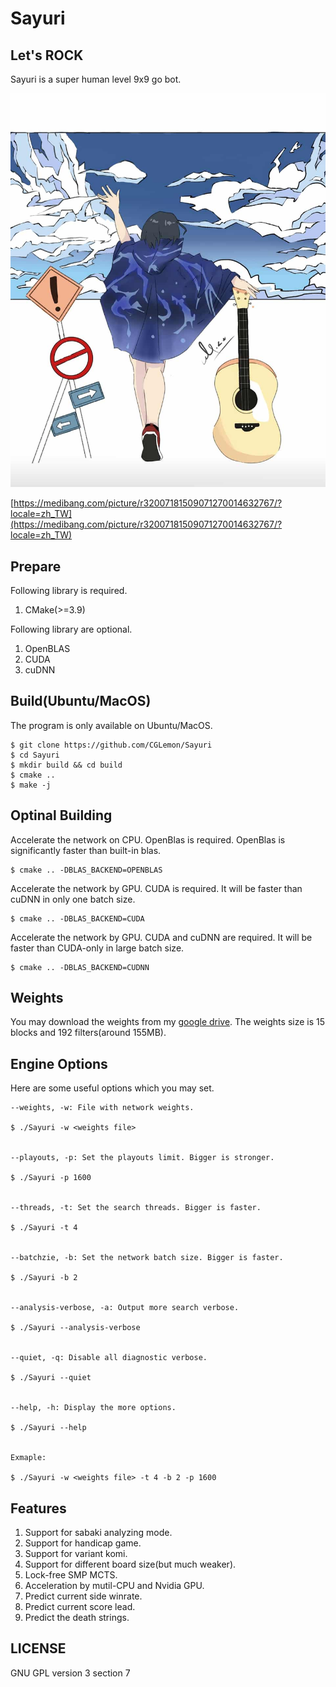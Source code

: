 # Sayuri

## Let's ROCK

Sayuri is a super human level 9x9 go bot.

![step_one](https://github.com/CGLemon/Sayuri/blob/master/img/sayuri-art.jpg)

[https://medibang.com/picture/r32007181509071270014632767/?locale=zh_TW](https://medibang.com/picture/r32007181509071270014632767/?locale=zh_TW)

## Prepare

Following library is required.

1. CMake(>=3.9)

Following library are optional.

1. OpenBLAS
2. CUDA
3. cuDNN

## Build(Ubuntu/MacOS)

The program is only available on Ubuntu/MacOS.

    $ git clone https://github.com/CGLemon/Sayuri
    $ cd Sayuri
    $ mkdir build && cd build
    $ cmake ..
    $ make -j

## Optinal Building

Accelerate the network on CPU. OpenBlas is required. OpenBlas is significantly faster than built-in blas.

    $ cmake .. -DBLAS_BACKEND=OPENBLAS

Accelerate the network by GPU. CUDA is required. It will be faster than cuDNN in only one batch size.

    $ cmake .. -DBLAS_BACKEND=CUDA

Accelerate the network by GPU. CUDA and cuDNN are required. It will be faster than CUDA-only in large batch size.

    $ cmake .. -DBLAS_BACKEND=CUDNN

## Weights

You may download the weights from my [google drive](https://drive.google.com/file/d/1tZJ_9ZY_OMDZHDxaELTtPa1bmvIQFGtk/view?usp=sharing). The weights size is 15 blocks and 192 filters(around 155MB).


## Engine Options

Here are some useful options which you may set.

    --weights, -w: File with network weights.
    
    $ ./Sayuri -w <weights file>
    
    
    --playouts, -p: Set the playouts limit. Bigger is stronger.
    
    $ ./Sayuri -p 1600
    
    
    --threads, -t: Set the search threads. Bigger is faster.
    
    $ ./Sayuri -t 4
    
    
    --batchzie, -b: Set the network batch size. Bigger is faster.
    
    $ ./Sayuri -b 2
    
    
    --analysis-verbose, -a: Output more search verbose.
    
    $ ./Sayuri --analysis-verbose
    
    
    --quiet, -q: Disable all diagnostic verbose.

    $ ./Sayuri --quiet
    
    
    --help, -h: Display the more options.

    $ ./Sayuri --help
    
    
    Exmaple:
    
    $ ./Sayuri -w <weights file> -t 4 -b 2 -p 1600

## Features

1. Support for sabaki analyzing mode.
2. Support for handicap game.
3. Support for variant komi.
4. Support for different board size(but much weaker).
5. Lock-free SMP MCTS.
6. Acceleration by mutil-CPU and Nvidia GPU.
7. Predict current side winrate.
8. Predict current score lead.
9. Predict the death strings.

## LICENSE

GNU GPL version 3 section 7
